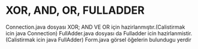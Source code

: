 # XOR, AND, OR, FULLADDER


Connection.java dosyası XOR; AND VE OR için hazirlanmıştır.(Calistirmak icin java Connection)
FullAdder.java dosyası da Fulladder icin hazirlanmistir.(Calistirmak icin java FullAdder)
Form.java görsel öğelerin bulundugu yerdir

